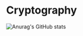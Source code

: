 # Cryptography

![Anurag's GitHub stats](https://github-readme-stats.vercel.app/api?username=gongjuheon&theme=default&show_icons=true)
